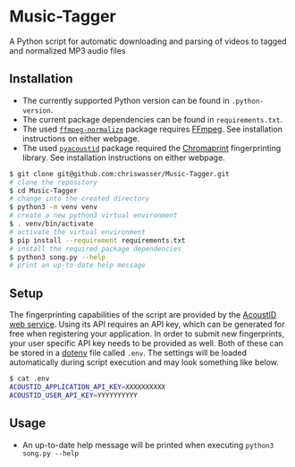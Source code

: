 # Music-Tagger

A Python script for automatic downloading and parsing of videos to tagged and normalized MP3 audio files

## Installation

- The currently supported Python version can be found in `.python-version`.
- The current package dependencies can be found in `requirements.txt`.
- The used [`ffmpeg-normalize`](https://github.com/slhck/ffmpeg-normalize "Github ffmpeg-normalize") package requires [FFmpeg](https://ffmpeg.org "FFmpeg homepage"). See installation instructions on either webpage.
- The used [`pyacoustid`](https://github.com/beetbox/pyacoustid "Github pyacoustid") package required the [Chromaprint](https://github.com/acoustid/chromaprint "Github chromaprint") fingerprinting library. See installation instructions on either webpage.

```sh
$ git clone git@github.com:chriswasser/Music-Tagger.git
# clone the repository
$ cd Music-Tagger
# change into the created directory
$ python3 -m venv venv
# create a new python3 virtual environment
$ . venv/bin/activate
# activate the virtual environment
$ pip install --requirement requirements.txt
# install the required package dependencies
$ python3 song.py --help
# print an up-to-date help message
```

## Setup

The fingerprinting capabilities of the script are provided by the [AcoustID web service](https://acoustid.org/webservice "AcoustID web service").
Using its API requires an API key, which can be generated for free when registering your application.
In order to submit new fingerprints, your user specific API key needs to be provided as well.
Both of these can be stored in a [dotenv](https://github.com/theskumar/python-dotenv "Github python-dotenv") file called `.env`.
The settings will be loaded automatically during script execution and may look something like below.

```sh
$ cat .env
ACOUSTID_APPLICATION_API_KEY=XXXXXXXXXX
ACOUSTID_USER_API_KEY=YYYYYYYYYY
```

## Usage

- An up-to-date help message will be printed when executing `python3 song.py --help`
